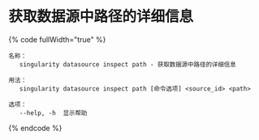 # 获取数据源中路径的详细信息

{% code fullWidth="true" %}
```
名称：
   singularity datasource inspect path - 获取数据源中路径的详细信息

用法：
   singularity datasource inspect path [命令选项] <source_id> <path>

选项：
   --help, -h  显示帮助
```
{% endcode %}